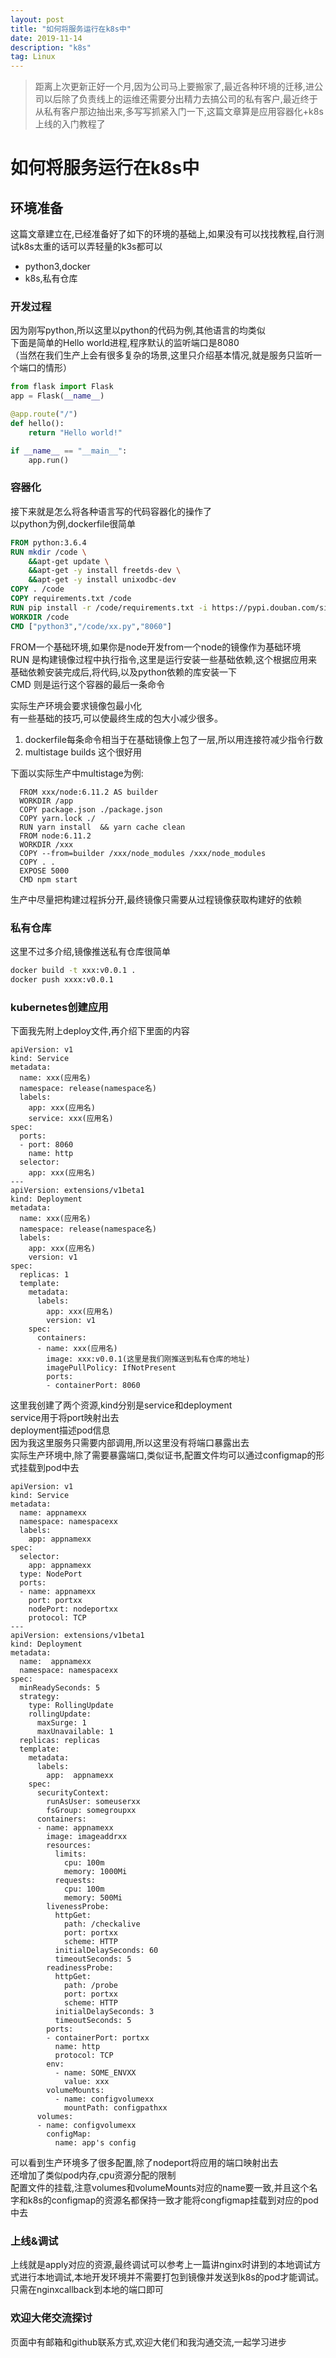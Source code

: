 ```yaml
---
layout: post
title: "如何将服务运行在k8s中"
date: 2019-11-14  
description: "k8s"
tag: Linux
---  
```


> 距离上次更新正好一个月,因为公司马上要搬家了,最近各种环境的迁移,进公司以后除了负责线上的运维还需要分出精力去搞公司的私有客户,最近终于从私有客户那边抽出来,多写写抓紧入门一下,这篇文章算是应用容器化+k8s上线的入门教程了  

# 如何将服务运行在k8s中

## 环境准备

这篇文章建立在,已经准备好了如下的环境的基础上,如果没有可以找找教程,自行测试k8s太重的话可以弄轻量的k3s都可以  

- python3,docker
- k8s,私有仓库

### 开发过程

因为刚写python,所以这里以python的代码为例,其他语言的均类似  
下面是简单的Hello world进程,程序默认的监听端口是8080  
（当然在我们生产上会有很多复杂的场景,这里只介绍基本情况,就是服务只监听一个端口的情形）  

```app.py
from flask import Flask
app = Flask(__name__)

@app.route("/")
def hello():
    return "Hello world!"

if __name__ == "__main__":
    app.run()
```

### 容器化

接下来就是怎么将各种语言写的代码容器化的操作了  
以python为例,dockerfile很简单  

```dockerfile  
FROM python:3.6.4
RUN mkdir /code \
    &&apt-get update \
    &&apt-get -y install freetds-dev \
    &&apt-get -y install unixodbc-dev
COPY . /code 
COPY requirements.txt /code
RUN pip install -r /code/requirements.txt -i https://pypi.douban.com/simple
WORKDIR /code
CMD ["python3","/code/xx.py","8060"]
```

FROM一个基础环境,如果你是node开发from一个node的镜像作为基础环境  
RUN 是构建镜像过程中执行指令,这里是运行安装一些基础依赖,这个根据应用来  
基础依赖安装完成后,将代码,以及python依赖的库安装一下  
CMD 则是运行这个容器的最后一条命令  

实际生产环境会要求镜像包最小化  
有一些基础的技巧,可以使最终生成的包大小减少很多。  

1. dockerfile每条命令相当于在基础镜像上包了一层,所以用连接符减少指令行数
2. multistage builds 这个很好用

下面以实际生产中multistage为例:

```mutidockerfile
  FROM xxx/node:6.11.2 AS builder
  WORKDIR /app
  COPY package.json ./package.json
  COPY yarn.lock ./
  RUN yarn install  && yarn cache clean
  FROM node:6.11.2
  WORKDIR /xxx
  COPY --from=builder /xxx/node_modules /xxx/node_modules
  COPY . .
  EXPOSE 5000
  CMD npm start
```

生产中尽量把构建过程拆分开,最终镜像只需要从过程镜像获取构建好的依赖  

### 私有仓库

这里不过多介绍,镜像推送私有仓库很简单  

```cmd
docker build -t xxx:v0.0.1 .  
docker push xxxx:v0.0.1  
```

### kubernetes创建应用

下面我先附上deploy文件,再介绍下里面的内容

```deployment
apiVersion: v1
kind: Service
metadata:
  name: xxx(应用名)
  namespace: release(namespace名)
  labels:
    app: xxx(应用名)
    service: xxx(应用名)
spec:
  ports:
  - port: 8060
    name: http
  selector:
    app: xxx(应用名)
---
apiVersion: extensions/v1beta1
kind: Deployment
metadata:
  name: xxx(应用名)
  namespace: release(namespace名)
  labels:
    app: xxx(应用名)
    version: v1
spec:
  replicas: 1
  template:
    metadata:
      labels:
        app: xxx(应用名)
        version: v1
    spec:
      containers:
      - name: xxx(应用名)
        image: xxx:v0.0.1(这里是我们刚推送到私有仓库的地址)
        imagePullPolicy: IfNotPresent
        ports:
        - containerPort: 8060
```

这里我创建了两个资源,kind分别是service和deployment  
service用于将port映射出去  
deployment描述pod信息  
因为我这里服务只需要内部调用,所以这里没有将端口暴露出去  
实际生产环境中,除了需要暴露端口,类似证书,配置文件均可以通过configmap的形式挂载到pod中去  

```deploymentrelease
apiVersion: v1
kind: Service
metadata:
  name: appnamexx
  namespace: namespacexx
  labels:
    app: appnamexx
spec:
  selector:
    app: appnamexx
  type: NodePort
  ports:
  - name: appnamexx
    port: portxx
    nodePort: nodeportxx
    protocol: TCP
---
apiVersion: extensions/v1beta1
kind: Deployment
metadata:
  name:  appnamexx
  namespace: namespacexx
spec:
  minReadySeconds: 5
  strategy:
    type: RollingUpdate
    rollingUpdate:
      maxSurge: 1
      maxUnavailable: 1
  replicas: replicas
  template:
    metadata:
      labels:
        app:  appnamexx
    spec:
      securityContext:
        runAsUser: someuserxx
        fsGroup: somegroupxx
      containers:
      - name: appnamexx
        image: imageaddrxx
        resources:
          limits:
            cpu: 100m
            memory: 1000Mi
          requests:
            cpu: 100m
            memory: 500Mi
        livenessProbe:
          httpGet:
            path: /checkalive
            port: portxx
            scheme: HTTP
          initialDelaySeconds: 60
          timeoutSeconds: 5
        readinessProbe:
          httpGet:
            path: /probe
            port: portxx
            scheme: HTTP
          initialDelaySeconds: 3
          timeoutSeconds: 5
        ports:
        - containerPort: portxx
          name: http
          protocol: TCP
        env:
          - name: SOME_ENVXX
            value: xxx
        volumeMounts:
          - name: configvolumexx
            mountPath: configpathxx
      volumes:
      - name: configvolumexx
        configMap:
          name: app's config

```

可以看到生产环境多了很多配置,除了nodeport将应用的端口映射出去  
还增加了类似pod内存,cpu资源分配的限制  
配置文件的挂载,注意volumes和volumeMounts对应的name要一致,并且这个名字和k8s的configmap的资源名都保持一致才能将congfigmap挂载到对应的pod中去  

### 上线&调试

上线就是apply对应的资源,最终调试可以参考上一篇讲nginx时讲到的本地调试方式进行本地调试,本地开发环境并不需要打包到镜像并发送到k8s的pod才能调试。只需在nginxcallback到本地的端口即可  

### 欢迎大佬交流探讨

页面中有邮箱和github联系方式,欢迎大佬们和我沟通交流,一起学习进步  
